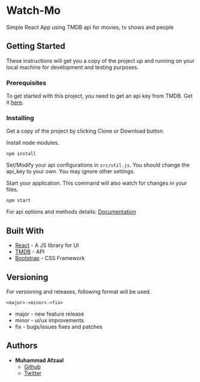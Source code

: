 # Watch-Mo

Simple React App using TMDB api for movies, tv shows and people

## Getting Started

These instructions will get you a copy of the project up and running on your local machine for development and testing purposes.

### Prerequisites

To get started with this project, you need to get an api key from TMDB. Get it [here](https://www.themoviedb.org/settings/api).

### Installing

Get a copy of the project by clicking Clone or Download button.

Install node modules.
```
npm install
```

Set/Modify your api configurations in `src/util.js`. You should change the api_key to your own. You may ignore other settings.

Start your application. This command will also watch for changes in your files.
```
npm start
```

For api options and methods details:
[Documentation](https://developers.themoviedb.org/3/getting-started/introduction)

## Built With

* [React](https://reactjs.org/) - A JS library for UI
* [TMDB](https://www.themoviedb.org/documentation/api) - API
* [Bootstrap](http://getbootstrap.com/) - CSS Framework

## Versioning

For versioning and releases, following format will be used.

```
<major>.<minor>.<fix>
```

*	major - new feature release
*	minor - ui/ux improvements
*	fix - bugs/issues fixes and patches

## Authors

* **Muhammad Afzaal**
	*	[Github](https://github.com/afzaalopera)
	*	[Twitter](https://twitter.com/afzaalopera?lang=en)
